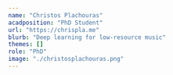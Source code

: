 ```yaml
---
name: "Christos Plachouras"
acadposition: "PhD Student"
url: "https://chrispla.me"
blurb: "Deep learning for low-resource music"
themes: []
role: "PhD"
image: "./christosplachouras.png"
---
```

